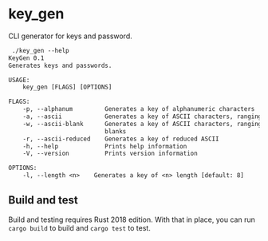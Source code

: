 # key_gen

CLI generator for keys and password.

```txt
 ./key_gen --help
KeyGen 0.1
Generates keys and passwords.

USAGE:
    key_gen [FLAGS] [OPTIONS]

FLAGS:
    -p, --alphanum         Generates a key of alphanumeric characters
    -a, --ascii            Generates a key of ASCII characters, ranging from '!' to'~' (default)
    -w, --ascii-blank      Generates a key of ASCII characters, ranging from ' ' to'~'; same as --ascii, but includes
                           blanks
    -r, --ascii-reduced    Generates a key of reduced ASCII
    -h, --help             Prints help information
    -V, --version          Prints version information

OPTIONS:
    -l, --length <n>    Generates a key of <n> length [default: 8]
```

## Build and test

Build and testing requires Rust 2018 edition. With that in place, you can run `cargo build` to build and `cargo test` to test.